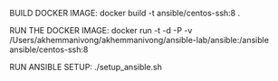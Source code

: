 BUILD DOCKER IMAGE:
docker build -t ansible/centos-ssh:8 .

RUN THE DOCKER IMAGE:
docker run -t -d -P -v /Users/akhemmanivong/akhemmanivong/ansible-lab/ansible:/ansible ansible/centos-ssh:8

RUN ANSIBLE SETUP:
./setup_ansible.sh
